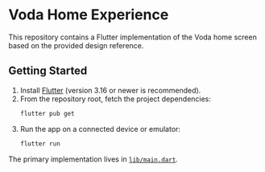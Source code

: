 # Voda Home Experience

This repository contains a Flutter implementation of the Voda home screen based on the provided design reference.

## Getting Started

1. Install [Flutter](https://docs.flutter.dev/get-started/install) (version 3.16 or newer is recommended).
2. From the repository root, fetch the project dependencies:
   ```bash
   flutter pub get
   ```
3. Run the app on a connected device or emulator:
   ```bash
   flutter run
   ```

The primary implementation lives in [`lib/main.dart`](lib/main.dart).
